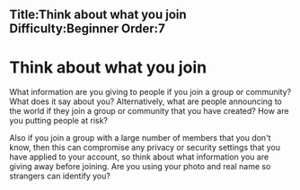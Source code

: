 Title:Think about what you join
Difficulty:Beginner
Order:7
---
<h1>Think about what you join</h1><p>What information are you giving to people if you join a group or community? What does it say about you? Alternatively, what are people announcing to the world if they join a group or community that you have created? How are you putting people at risk?</p><p>Also if you join a group with a large number of members that you don't know, then this can compromise any privacy or security settings that you have applied to your account, so think about what information you are giving away before joining. Are you using your photo and real name so strangers can identify you?</p>